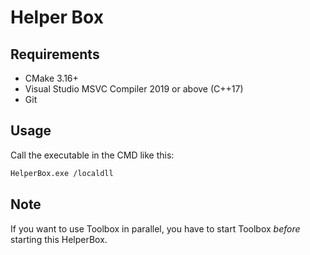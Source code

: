 # Helper Box

## Requirements

* CMake 3.16+
* Visual Studio MSVC Compiler 2019 or above (C++17)
* Git

## Usage

Call the executable in the CMD like this:

```bash
HelperBox.exe /localdll
```

## Note

If you want to use Toolbox in parallel, you have to start Toolbox *before* starting this HelperBox.
